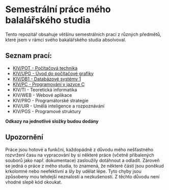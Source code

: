 # Semestrální práce mého balalářského studia
Tento repozitář obsahuje většinu semestrálních prací z různých předmětů, které jsem v rámci svého bakalářského studia absolvoval.

## Seznam prací:
* [KIV/POT - Počítačová technika](https://github.com/hintikulus/school_bc_projects/tree/main/KIV-POT)
* [KIV/UPG - Úvod do počítačové grafiky](https://github.com/hintikulus/school_bc_projects/tree/main/KIV-UPG)
* [KIV/DB1 - Databázové systémy 1](https://github.com/hintikulus/school_bc_projects/tree/main/KIV-DB1)
* [KIV/PC - Programování v jazyce C](https://github.com/hintikulus/school_bc_projects/tree/main/KIV-PC)
* KIV/TI - Teoretická informatika
* KIV/WEB - Webové aplikace
* KIV/PRO - Programátorské strategie
* KIV/UIR - Umělá inteligence a rozpoznávání
* KIV/PGS - Programové struktury

**Odkazy na jednotlivé složky budou dodány**

## Upozornění
Práce jsou hotové a funkční, každopádně z důvodu mého nešťastného rozvržení času na vypracování by si některé práce (včetně přibalených souborů jako např. dokumentace) zasloužily dotáhnout a odladit. Zároveň se jedná o práce z mého studia, to znamená, že některé části jsou poněkud krkolomné nebo neefektivní a šly by udělat lépe. Tyto chyby jsou způsobeny mou tehdejší neznalostí a nezkušeností. Z těchto důvodu není vhodné slepě kód okoukat.
